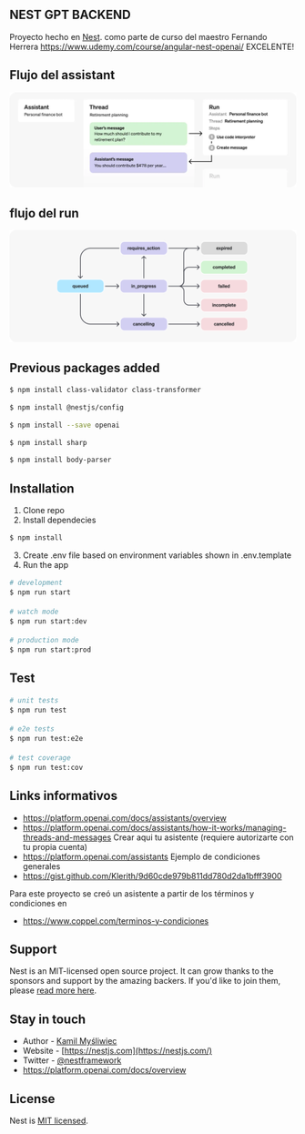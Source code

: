 ## NEST GPT BACKEND

Proyecto hecho en 
[Nest](https://github.com/nestjs/nest).
como parte de curso del maestro Fernando Herrera
https://www.udemy.com/course/angular-nest-openai/
EXCELENTE!

## Flujo del assistant

![alt text](image01.png)

## flujo del run

![alt text](image02.png)

## Previous packages added

```bash
$ npm install class-validator class-transformer
```

```bash
$ npm install @nestjs/config
```

```bash
$ npm install --save openai
```

```bash
$ npm install sharp
```

```bash
$ npm install body-parser
```

## Installation

1. Clone repo
2. Install dependecies
```bash
$ npm install
```
3. Create .env file based on environment variables shown in .env.template
4. Run the app

```bash
# development
$ npm run start

# watch mode
$ npm run start:dev

# production mode
$ npm run start:prod
```

## Test

```bash
# unit tests
$ npm run test

# e2e tests
$ npm run test:e2e

# test coverage
$ npm run test:cov
```

## Links informativos 

- https://platform.openai.com/docs/assistants/overview
- https://platform.openai.com/docs/assistants/how-it-works/managing-threads-and-messages
Crear aqui tu asistente (requiere autorizarte con tu propia cuenta)
- https://platform.openai.com/assistants
Ejemplo de condiciones generales
- https://gist.github.com/Klerith/9d60cde979b811dd780d2da1bfff3900

Para este proyecto se creó un asistente a partir de los términos y condiciones en
- https://www.coppel.com/terminos-y-condiciones


## Support

Nest is an MIT-licensed open source project. It can grow thanks to the sponsors and support by the amazing backers. If you'd like to join them, please [read more here](https://docs.nestjs.com/support).

## Stay in touch

- Author - [Kamil Myśliwiec](https://kamilmysliwiec.com)
- Website - [https://nestjs.com](https://nestjs.com/)
- Twitter - [@nestframework](https://twitter.com/nestframework)
- https://platform.openai.com/docs/overview

## License

Nest is [MIT licensed](LICENSE).
